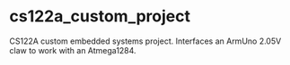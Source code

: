 # cs122a_custom_project
CS122A custom embedded systems project. Interfaces an ArmUno 2.05V claw to work with an Atmega1284.

